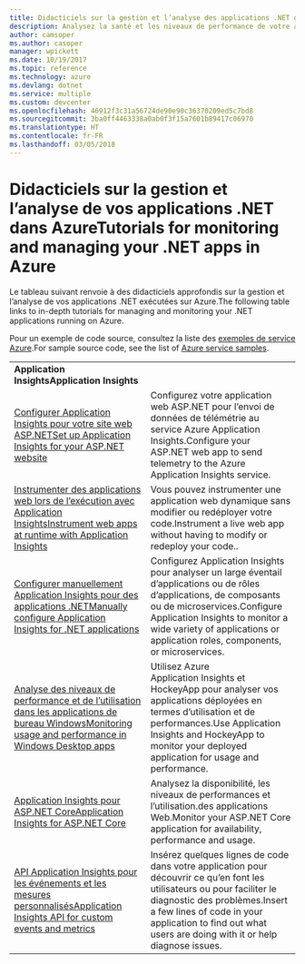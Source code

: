 ```yaml
---
title: Didacticiels sur la gestion et l’analyse des applications .NET dans Azure
description: Analysez la santé et les niveaux de performance de votre application .NET en cours d’exécution dans Azure et gérez les données de télémétrie pour enregistrer des informations sur l’utilisation de votre application par d’autres personnes.
author: camsoper
ms.author: casoper
manager: wpickett
ms.date: 10/19/2017
ms.topic: reference
ms.technology: azure
ms.devlang: dotnet
ms.service: multiple
ms.custom: devcenter
ms.openlocfilehash: 46912f3c31a56724de90e90c36370209ed5c7bd8
ms.sourcegitcommit: 3ba0ff4463338a0ab0f3f15a7601b89417c06970
ms.translationtype: HT
ms.contentlocale: fr-FR
ms.lasthandoff: 03/05/2018
---
```

# <a name="tutorials-for-monitoring-and-managing-your-net-apps-in-azure"></a><span data-ttu-id="69ac4-103">Didacticiels sur la gestion et l’analyse de vos applications .NET dans Azure</span><span class="sxs-lookup"><span data-stu-id="69ac4-103">Tutorials for monitoring and managing your .NET apps in Azure</span></span>

<span data-ttu-id="69ac4-104">Le tableau suivant renvoie à des didacticiels approfondis sur la gestion et l’analyse de vos applications .NET exécutées sur Azure.</span><span class="sxs-lookup"><span data-stu-id="69ac4-104">The following table links to in-depth tutorials for managing and monitoring your .NET applications running on Azure.</span></span> 

<span data-ttu-id="69ac4-105">Pour un exemple de code source, consultez la liste des [exemples de service Azure](https://azure.microsoft.com/resources/samples/?platform=dotnet).</span><span class="sxs-lookup"><span data-stu-id="69ac4-105">For sample source code, see the list of [Azure service samples](https://azure.microsoft.com/resources/samples/?platform=dotnet).</span></span>

| | |
|---|---|
| <span data-ttu-id="69ac4-106">**Application Insights**</span><span class="sxs-lookup"><span data-stu-id="69ac4-106">**Application Insights**</span></span> ||
| <span data-ttu-id="69ac4-107">[Configurer Application Insights pour votre site web ASP.NET][1]</span><span class="sxs-lookup"><span data-stu-id="69ac4-107">[Set up Application Insights for your ASP.NET website][1]</span></span> | <span data-ttu-id="69ac4-108">Configurez votre application web ASP.NET pour l’envoi de données de télémétrie au service Azure Application Insights.</span><span class="sxs-lookup"><span data-stu-id="69ac4-108">Configure your ASP.NET web app to send telemetry to the Azure Application Insights service.</span></span> | 
| <span data-ttu-id="69ac4-109">[Instrumenter des applications web lors de l’exécution avec Application Insights][2]</span><span class="sxs-lookup"><span data-stu-id="69ac4-109">[Instrument web apps at runtime with Application Insights][2]</span></span> | <span data-ttu-id="69ac4-110">Vous pouvez instrumenter une application web dynamique sans modifier ou redéployer votre code.</span><span class="sxs-lookup"><span data-stu-id="69ac4-110">Instrument a live web app without having to modify or redeploy your code..</span></span> | 
| <span data-ttu-id="69ac4-111">[Configurer manuellement Application Insights pour des applications .NET][3]</span><span class="sxs-lookup"><span data-stu-id="69ac4-111">[Manually configure Application Insights for .NET applications][3]</span></span> | <span data-ttu-id="69ac4-112">Configurez Application Insights pour analyser un large éventail d’applications ou de rôles d’applications, de composants ou de microservices.</span><span class="sxs-lookup"><span data-stu-id="69ac4-112">Configure Application Insights to monitor a wide variety of applications or application roles, components, or microservices.</span></span> | 
| <span data-ttu-id="69ac4-113">[Analyse des niveaux de performance et de l’utilisation dans les applications de bureau Windows][4]</span><span class="sxs-lookup"><span data-stu-id="69ac4-113">[Monitoring usage and performance in Windows Desktop apps][4]</span></span> | <span data-ttu-id="69ac4-114">Utilisez Azure Application Insights et HockeyApp pour analyser vos applications déployées en termes d’utilisation et de performances.</span><span class="sxs-lookup"><span data-stu-id="69ac4-114">Use Application Insights and HockeyApp to monitor your deployed application for usage and performance.</span></span> | 
| <span data-ttu-id="69ac4-115">[Application Insights pour ASP.NET Core][5]</span><span class="sxs-lookup"><span data-stu-id="69ac4-115">[Application Insights for ASP.NET Core][5]</span></span> | <span data-ttu-id="69ac4-116">Analysez la disponibilité, les niveaux de performances et l’utilisation.des applications Web.</span><span class="sxs-lookup"><span data-stu-id="69ac4-116">Monitor your ASP.NET Core application for availability, performance and usage.</span></span> | 
| <span data-ttu-id="69ac4-117">[API Application Insights pour les événements et les mesures personnalisés][6]</span><span class="sxs-lookup"><span data-stu-id="69ac4-117">[Application Insights API for custom events and metrics][6]</span></span> | <span data-ttu-id="69ac4-118">Insérez quelques lignes de code dans votre application pour découvrir ce qu’en font les utilisateurs ou pour faciliter le diagnostic des problèmes.</span><span class="sxs-lookup"><span data-stu-id="69ac4-118">Insert a few lines of code in your application to find out what users are doing with it or help diagnose issues.</span></span> | 


[1]: /azure/application-insights/app-insights-asp-net
[2]: /azure/application-insights/app-insights-monitor-performance-live-website-now
[3]: /azure/application-insights/app-insights-windows-services
[4]: /azure/application-insights/app-insights-windows-desktop
[5]: /azure/application-insights/app-insights-asp-net-core
[6]: /azure/application-insights/app-insights-api-custom-events-metrics
